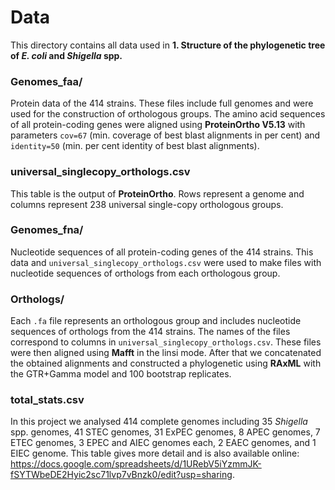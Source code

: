 # Data
This directory contains all data used in **1. Structure of the phylogenetic tree of _E. coli_ and _Shigella_ spp.**

### Genomes_faa/
Protein data of the 414 strains. These files include full genomes and were used for the construction of orthologous groups. 
The amino acid sequences of all protein-coding genes were aligned using **ProteinOrtho V5.13** with parameters `cov=67` (min. 
coverage of best blast alignments in per cent) and `identity=50` (min. per cent identity of best blast alignments).

### universal_singlecopy_orthologs.csv
This table is the output of **ProteinOrtho**. Rows represent a genome and columns represent 238 universal single-copy 
orthologous groups.

### Genomes_fna/
Nucleotide sequences of all protein-coding genes of the 414 strains. This data and `universal_singlecopy_orthologs.csv` 
were used to make files with nucleotide sequences
of orthologs from each orthologous group. 

### Orthologs/
Each `.fa` file represents an orthologous group and includes nucleotide sequences of orthologs from 
the 414 strains. The names of the files correspond to columns in `universal_singlecopy_orthologs.csv`. These files were 
then aligned using **Mafft** in the linsi mode. After that we concatenated the obtained alignments and constructed a 
phylogenetic using **RAxML** with the GTR+Gamma model and 100 bootstrap replicates.

### total_stats.csv
In this project we analysed 414 complete genomes including 35 _Shigella_ spp. genomes, 41 STEC genomes, 31 ExPEC genomes, 
8 APEC genomes, 7 ETEC genomes, 3 EPEC and AIEC genomes each, 2 EAEC genomes, and 1 EIEC genome. This table gives more detail 
and is also available online: 
https://docs.google.com/spreadsheets/d/1URebV5iYzmmJK-fSYTWbeDE2Hyic2sc71lvp7vBnzk0/edit?usp=sharing.
